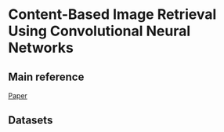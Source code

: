 # Content-Based Image Retrieval Using Convolutional Neural Networks

## Main reference

[Paper](https://www.researchgate.net/publication/325155660_Content-Based_Image_Retrieval_Using_Convolutional_Neural_Networks)


## Datasets


